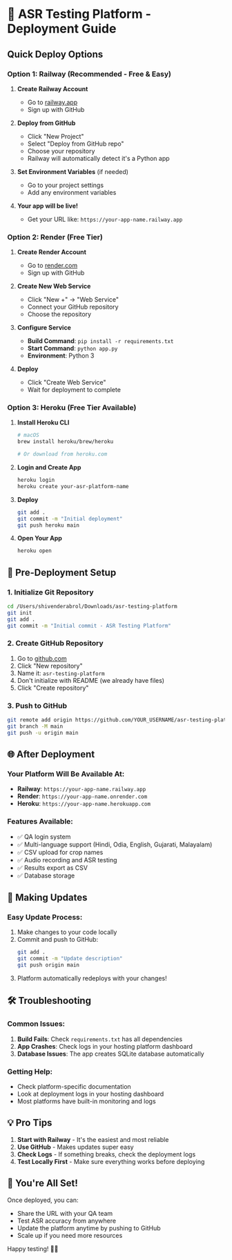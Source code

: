 # 🚀 ASR Testing Platform - Deployment Guide

## Quick Deploy Options

### Option 1: Railway (Recommended - Free & Easy)

1. **Create Railway Account**
   - Go to [railway.app](https://railway.app)
   - Sign up with GitHub

2. **Deploy from GitHub**
   - Click "New Project"
   - Select "Deploy from GitHub repo"
   - Choose your repository
   - Railway will automatically detect it's a Python app

3. **Set Environment Variables** (if needed)
   - Go to your project settings
   - Add any environment variables

4. **Your app will be live!**
   - Get your URL like: `https://your-app-name.railway.app`

### Option 2: Render (Free Tier)

1. **Create Render Account**
   - Go to [render.com](https://render.com)
   - Sign up with GitHub

2. **Create New Web Service**
   - Click "New +" → "Web Service"
   - Connect your GitHub repository
   - Choose the repository

3. **Configure Service**
   - **Build Command**: `pip install -r requirements.txt`
   - **Start Command**: `python app.py`
   - **Environment**: Python 3

4. **Deploy**
   - Click "Create Web Service"
   - Wait for deployment to complete

### Option 3: Heroku (Free Tier Available)

1. **Install Heroku CLI**
   ```bash
   # macOS
   brew install heroku/brew/heroku
   
   # Or download from heroku.com
   ```

2. **Login and Create App**
   ```bash
   heroku login
   heroku create your-asr-platform-name
   ```

3. **Deploy**
   ```bash
   git add .
   git commit -m "Initial deployment"
   git push heroku main
   ```

4. **Open Your App**
   ```bash
   heroku open
   ```

## 🔧 Pre-Deployment Setup

### 1. Initialize Git Repository
```bash
cd /Users/shivenderabrol/Downloads/asr-testing-platform
git init
git add .
git commit -m "Initial commit - ASR Testing Platform"
```

### 2. Create GitHub Repository
1. Go to [github.com](https://github.com)
2. Click "New repository"
3. Name it: `asr-testing-platform`
4. Don't initialize with README (we already have files)
5. Click "Create repository"

### 3. Push to GitHub
```bash
git remote add origin https://github.com/YOUR_USERNAME/asr-testing-platform.git
git branch -M main
git push -u origin main
```

## 🌐 After Deployment

### Your Platform Will Be Available At:
- **Railway**: `https://your-app-name.railway.app`
- **Render**: `https://your-app-name.onrender.com`
- **Heroku**: `https://your-app-name.herokuapp.com`

### Features Available:
- ✅ QA login system
- ✅ Multi-language support (Hindi, Odia, English, Gujarati, Malayalam)
- ✅ CSV upload for crop names
- ✅ Audio recording and ASR testing
- ✅ Results export as CSV
- ✅ Database storage

## 🔄 Making Updates

### Easy Update Process:
1. Make changes to your code locally
2. Commit and push to GitHub:
   ```bash
   git add .
   git commit -m "Update description"
   git push origin main
   ```
3. Platform automatically redeploys with your changes!

## 🛠️ Troubleshooting

### Common Issues:
1. **Build Fails**: Check `requirements.txt` has all dependencies
2. **App Crashes**: Check logs in your hosting platform dashboard
3. **Database Issues**: The app creates SQLite database automatically

### Getting Help:
- Check platform-specific documentation
- Look at deployment logs in your hosting dashboard
- Most platforms have built-in monitoring and logs

## 💡 Pro Tips

1. **Start with Railway** - It's the easiest and most reliable
2. **Use GitHub** - Makes updates super easy
3. **Check Logs** - If something breaks, check the deployment logs
4. **Test Locally First** - Make sure everything works before deploying

## 🎉 You're All Set!

Once deployed, you can:
- Share the URL with your QA team
- Test ASR accuracy from anywhere
- Update the platform anytime by pushing to GitHub
- Scale up if you need more resources

Happy testing! 🎤✨




